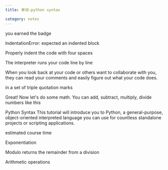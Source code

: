 ```yaml
---
title: 单词-python syntax

category: notes
---
```

you earned the badge

IndentationError: expected an indented block

Properly indent the code with four spaces

The interpreter runs your code line by line

When you look back at your code or others want to collaborate with you, they can read your comments and easily figure out what your code does.

in a set of triple quotation marks

Great! Now let's do some math. You can add, subtract, multiply, divide numbers like this

Python Syntax
This tutorial will introduce you to Python, a general-purpose, object-oriented interpreted language you can use for countless standalone projects or scripting applications.

estimated course time

Exponentiation

Modulo returns the remainder from a division

Arithmetic operations
